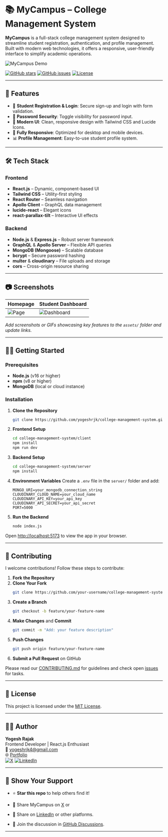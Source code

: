 # 📚 MyCampus – College Management System

**MyCampus** is a full-stack college management system designed to streamline student registration, authentication, and profile management. Built with modern web technologies, it offers a responsive, user-friendly interface to simplify academic operations.

![MyCampus Demo](https://drive.google.com/file/d/1QT786_zgEKmeY_uVzYG86WWcPN8UZRKh/view?usp=sharing)

[![GitHub stars](https://img.shields.io/github/stars/yogeshrjk/college-management-system)](https://github.com/yogeshrjk/college-management-system/stargazers)
[![GitHub issues](https://img.shields.io/github/issues/yogeshrjk/college-management-system)](https://github.com/yogeshrjk/college-management-system/issues)
[![License](https://img.shields.io/github/license/yogeshrjk/college-management-system)](https://github.com/yogeshrjk/college-management-system/blob/main/LICENSE)

---

## 🚀 Features

- 📝 **Student Registration & Login**: Secure sign-up and login with form validation.
- 🔐 **Password Security**: Toggle visibility for password input.
- 🎨 **Modern UI**: Clean, responsive design with Tailwind CSS and Lucide Icons.
- 📱 **Fully Responsive**: Optimized for desktop and mobile devices.
- 📊 **Profile Management**: Easy-to-use student profile system.

---

## 🛠️ Tech Stack

### Frontend

- **React.js** – Dynamic, component-based UI
- **Tailwind CSS** – Utility-first styling
- **React Router** – Seamless navigation
- **Apollo Client** – GraphQL data management
- **lucide-react** – Elegant icons
- **react-parallax-tilt** – Interactive UI effects

### Backend

- **Node.js** & **Express.js** – Robust server framework
- **GraphQL** & **Apollo Server** – Flexible API queries
- **MongoDB (Mongoose)** – Scalable database
- **bcrypt** – Secure password hashing
- **multer** & **cloudinary** – File uploads and storage
- **cors** – Cross-origin resource sharing

---

## 📷 Screenshots

| Homepage                                                                                    | Student Dashboard                                                                                |
| ------------------------------------------------------------------------------------------- | ------------------------------------------------------------------------------------------------ |
| ![Page](https://drive.google.com/file/d/1vTzjweUFEbcxaiSWrUisE6b2sZ-WAqSd/view?usp=sharing) | ![Dashboard](https://drive.google.com/file/d/1vd3Z02mJBjnLuhbXytwCIRqnF1IH5mNn/view?usp=sharing) |

_Add screenshots or GIFs showcasing key features to the `assets/` folder and update links._

---

## 🧑‍💻 Getting Started

### Prerequisites

- **Node.js** (v16 or higher)
- **npm** (v8 or higher)
- **MongoDB** (local or cloud instance)

### Installation

1. **Clone the Repository**

   ```bash
   git clone https://github.com/yogeshrjk/college-management-system.git
   ```

2. **Frontend Setup**

   ```bash
   cd college-management-system/client
   npm install
   npm run dev
   ```

3. **Backend Setup**

   ```bash
   cd college-management-system/server
   npm install
   ```

4. **Environment Variables**
   Create a `.env` file in the `server/` folder and add:

   ```env
   MONGO_URI=your_mongodb_connection_string
   CLOUDINARY_CLOUD_NAME=your_cloud_name
   CLOUDINARY_API_KEY=your_api_key
   CLOUDINARY_API_SECRET=your_api_secret
   PORT=5000
   ```

5. **Run the Backend**
   ```bash
   node index.js
   ```

Open [http://localhost:5173](http://localhost:5173) to view the app in your browser.

---

## 🤝 Contributing

I welcome contributions! Follow these steps to contribute:

1. **Fork the Repository**
2. **Clone Your Fork**
   ```bash
   git clone https://github.com/your-username/college-management-system.git
   ```
3. **Create a Branch**
   ```bash
   git checkout -b feature/your-feature-name
   ```
4. **Make Changes** and **Commit**
   ```bash
   git commit -m "Add: your feature description"
   ```
5. **Push Changes**
   ```bash
   git push origin feature/your-feature-name
   ```
6. **Submit a Pull Request** on GitHub

Please read our [CONTRIBUTING.md](CONTRIBUTING.md) for guidelines and check open [issues](https://github.com/yogeshrjk/college-management-system/issues) for tasks.

---

## 📜 License

This project is licensed under the [MIT License](LICENSE).

---

## 🙋‍♂️ Author

**Yogesh Rajak**  
Frontend Developer | React.js Enthusiast  
📧 [yogeshrjk4@gmail.com](mailto:yogeshrjk4@gmail.com)  
🌐 [Portfolio](https://yogeshrjk.github.io)  
[![X](https://img.shields.io/badge/X--black?logo=x&logoColor=white&style=flat)](https://x.com/Yogesh_rjk)
[![LinkedIn](https://img.shields.io/badge/LinkedIn--blue?logo=linkedin&logoColor=white&style=flat)](https://www.linkedin.com/in/yogeshrajak/)

---

## 🌟 Show Your Support

- ⭐ **Star this repo** to help others find it!
- 📢 Share MyCampus on [X](https://x.com/intent/tweet?text=Check%20out%20MyCampus,%20a%20full-stack%20college%20management%20system!%20https://github.com/yogeshrjk/college-management-system) or
- 📢 Share on [LinkedIn](https://www.linkedin.com/sharing/share-offsite/?url=https://github.com/yogeshrjkcollege-management-system) or other platforms.

- 💬 Join the discussion in [GitHub Discussions](https://github.com/yogeshrjk/college-management-system/discussions).

---
